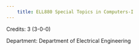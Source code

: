 ```yaml
---
    title: ELL880 Special Topics in Computers-I
---
```

Credits: 3 (3-0-0)

Department: Department of Electrical Engineering

